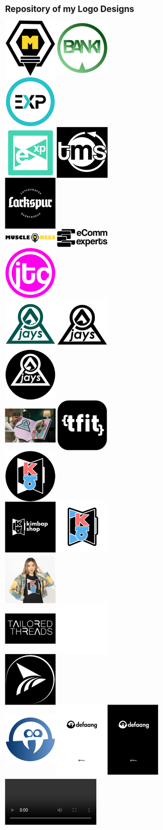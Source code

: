 

# Repository of my Logo Designs
<div>
<img align="center" src="./images/MuscleBees.png" width="33%" alt="Muscle Bees" >
<img align="center" src="./images/BankiLogo.png" width="33%" alt="Banki" >
<img align="center" src="./images/eCommExpertsV3.png" width="33%" alt="exp final" >
</div>
<div>
<img align="center" src="./images/eCommExpertsV2.png" width="33%" alt="exp triangles" >
<img align="center" src="./images/tms.png" width="33%" alt="tms" >
<img align="center" src="./images/LarkspurBarberShop.jpg" width="33%" alt="Larkspur Barbershop" >
</div>

<div>
<img align="center" src="./images/MuscleBees_Horizontal.png" width="33%" alt="MuscleBees Horizontal" >
<img align="center" src="./images/eCommExperts.png" width="33%" alt="eCommExperts" >
<img align="center" src="./images/jtc.png" width="33%" alt="jtc" >
</div>

<div>
<img align="center" src="./images/Logo1.png" width="33%" alt="jaycam green on trans" >
<img align="center" src="./images/Logo2.png" width="33%" alt="jaycam black on trans" >
<img align="center" src="./images/Logo9.png" width="33%" alt="jaycam white on black" >
</div>

<div>
<img align="center" src="./images/Logo7.png" width="33%" alt="jaycamdev notebook" >
<img align="center" src="./images/TFIT.jpg" width="33%" alt="tfit" >
<img align="center" src="./images/Logo4.png" width="33%" alt="kimbap on black" >
</div>

<div>
<img align="center" src="./images/Logo3.png" width="33%" alt="kimbap white on black" >
<img align="center" src="./images/Logo5.png" width="33%" alt="kimbap on white" >
<img align="center" src="./images/Logo6.png" width="33%" alt="kimbap mock" >
</div>

<div>
<img align="center" src="./images/Logo8.png" width="33%" alt="tailored threads" >
<img align="center" src="./images/StickyMarket_LogoMark.png" width="33%" alt="Sticky Market" >
<img align="center" src="./images/Logo10.png" width="33%" alt="ead" >

</div>

<div>
<img align="center" src="./images/defaangV9.jpg" width="33%" alt="Defaang" >
<img align="center" src="./images/final_revisions_defaang.jpg" width="66%" alt="Defaang board" >

</div>





![](./images/facebook-cover-video-maker-for-a-customized-streetwear-brand-ad-1237e-3098.mp4)



